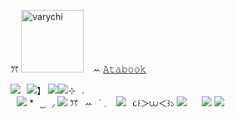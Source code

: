 ꔫ         <img width="100" src="https://komarev.com/ghpvc/?username=varychi&color=a271c3" alt="varychi">          ⠀ꕀ      [𝙰𝚝𝚊𝚋𝚘𝚘𝚔](https://k-ant.atabook.org/)

![](https://i.postimg.cc/SxhDybnT/top.png)⠀![](https://i.postimg.cc/CL0TZttt/hearts.gif)】
![](https://i.postimg.cc/1zRBq0cD/graphic.png)![](https://i.postimg.cc/gjF9HB0x/drawing.gif)⊹⠀.  
⠀![](https://i.postimg.cc/wBrY7B8c/sparkles.gif)
*⠀ ͜ ⠀◞
![](https://i.postimg.cc/GhYXwmmT/mid.png)
ꔫ⠀ꕀ⠀˙﹒⠀![](https://i.postimg.cc/prDwGY9q/spin.gif)⠀૮꒰＞⩊＜꒱১
![](https://i.postimg.cc/RCKxZ9PK/love.gif)⠀
⠀![](https://i.postimg.cc/CL0TZttt/hearts.gif)
![](https://i.postimg.cc/13rMX769/btm.png)
<!--
**Varychi/Varychi** is a ✨ _special_ ✨ repository because its `README.md` (this file) appears on your GitHub profile.

Here are some ideas to get you started:

- 🔭 I’m currently working on ...
- 🌱 I’m currently learning ...
- 👯 I’m looking to collaborate on ...
- 🤔 I’m looking for help with ...
- 💬 Ask me about ...
- 📫 How to reach me: ...
- 😄 Pronouns: ...
- ⚡ Fun fact: ...
-->
